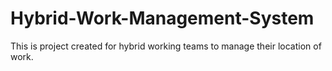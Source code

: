 # Hybrid-Work-Management-System
This is project created for hybrid working teams to manage their location of work.
